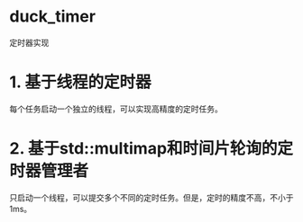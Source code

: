 # duck_timer
定时器实现


# 1. 基于线程的定时器
每个任务启动一个独立的线程，可以实现高精度的定时任务。

# 2. 基于std::multimap和时间片轮询的定时器管理者
只启动一个线程，可以提交多个不同的定时任务。但是，定时的精度不高，不小于1ms。




